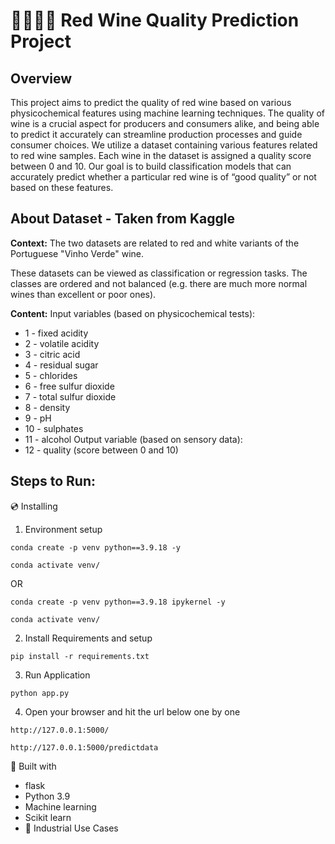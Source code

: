# 🍷🍇🤓🍾 Red Wine Quality Prediction Project

## Overview
This project aims to predict the quality of red wine based on various physicochemical features using machine learning techniques. The quality of wine is a crucial aspect for producers and consumers alike, and being able to predict it accurately can streamline production processes and guide consumer choices.
We utilize a dataset containing various features related to red wine samples. Each wine in the dataset is assigned a quality score between 0 and 10. Our goal is to build classification models that can accurately predict whether a particular red wine is of “good quality” or not based on these features.


## About Dataset - Taken from Kaggle
**Context:**
The two datasets are related to red and white variants of the Portuguese "Vinho Verde" wine.

These datasets can be viewed as classification or regression tasks. The classes are ordered and not balanced (e.g. there are much more normal wines than excellent or poor ones).


**Content:**
Input variables (based on physicochemical tests):
- 1 - fixed acidity
- 2 - volatile acidity
- 3 - citric acid
- 4 - residual sugar
- 5 - chlorides
- 6 - free sulfur dioxide
- 7 - total sulfur dioxide
- 8 - density
- 9 - pH
- 10 - sulphates
- 11 - alcohol
Output variable (based on sensory data):
- 12 - quality (score between 0 and 10)


## Steps to Run:
💿 Installing
1. Environment setup
```
conda create -p venv python==3.9.18 -y
```
```
conda activate venv/
````
OR
```
conda create -p venv python==3.9.18 ipykernel -y
```
```
conda activate venv/
````
2. Install Requirements and setup
```
pip install -r requirements.txt
```
3. Run Application
```
python app.py
```
4. Open your browser and hit the url below one by one
```
http://127.0.0.1:5000/
```
```
http://127.0.0.1:5000/predictdata
```



🔧 Built with
- flask
- Python 3.9
- Machine learning
- Scikit learn
- 🏦 Industrial Use Cases

